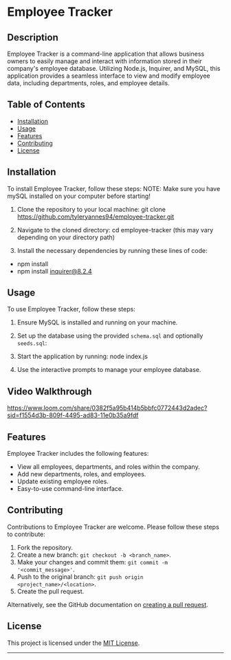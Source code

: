 # Employee Tracker

## Description

Employee Tracker is a command-line application that allows business owners to easily manage and interact with information stored in their company's employee database. Utilizing Node.js, Inquirer, and MySQL, this application provides a seamless interface to view and modify employee data, including departments, roles, and employee details.

## Table of Contents

- [Installation](#installation)
- [Usage](#usage)
- [Features](#features)
- [Contributing](#contributing)
- [License](#license)

## Installation

To install Employee Tracker, follow these steps:
NOTE: Make sure you have mySQL installed on your computer before starting!

1. Clone the repository to your local machine: git clone https://github.com/tyleryannes94/employee-tracker.git

2. Navigate to the cloned directory: cd employee-tracker (this may vary depending on your directory path)

3. Install the necessary dependencies by running these lines of code:
- npm install
- npm install inquirer@8.2.4

## Usage

To use Employee Tracker, follow these steps:

1. Ensure MySQL is installed and running on your machine.
2. Set up the database using the provided `schema.sql` and optionally `seeds.sql`:
3. Start the application by running: node index.js

4. Use the interactive prompts to manage your employee database.

## Video Walkthrough
https://www.loom.com/share/0382f5a95b414b5bbfc0772443d2adec?sid=f1554d3b-809f-4495-ad83-11e0b35a9fdf

## Features

Employee Tracker includes the following features:

- View all employees, departments, and roles within the company.
- Add new departments, roles, and employees.
- Update existing employee roles.
- Easy-to-use command-line interface.

## Contributing

Contributions to Employee Tracker are welcome. Please follow these steps to contribute:

1. Fork the repository.
2. Create a new branch: `git checkout -b <branch_name>`.
3. Make your changes and commit them: `git commit -m '<commit_message>'`.
4. Push to the original branch: `git push origin <project_name>/<location>`.
5. Create the pull request.

Alternatively, see the GitHub documentation on [creating a pull request](https://docs.github.com/en/github/collaborating-with-issues-and-pull-requests/creating-a-pull-request).

## License

This project is licensed under the [MIT License](LICENSE).

---


